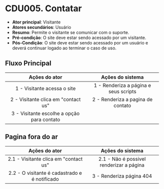# CDU005. Contatar

- **Ator principal**: Visitante
- **Atores secundários**: Usuário
- **Resumo**: Permite o visitante se comunicar com o suporte.
- **Pré-condição**: O site deve estar sendo acessado por um visitante.
- **Pós-Condição**: O site deve estar sendo acessado por um usuário e deverá continuar logado ao terminar o caso de uso.

## Fluxo Principal
| Ações do ator | Ações do sistema |
| :-----------------: | :-----------------: | 
| 1 - Visitante acessa o site | 1 - Renderiza a página e seus scripts |  
| 2 - Visitante clica em "contact us" | 2 - Renderiza a pagina de contato | 
| 3 - Visitante escolhe a opção para contato |  |

## Pagina fora do ar
| Ações do ator | Ações do sistema |
| :-----------------: | :-----------------: |
| 2.1 - Visitante clica em "contact us" | 2.1 - Não é possivel renderizar a página |  
| 2.2 - O visitante é cadastrado e é notificado | 3 - Renderiza página 404 | 
